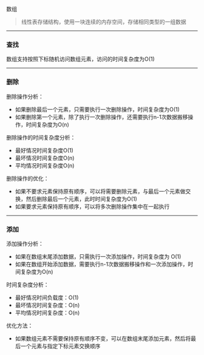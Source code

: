 数组

> 线性表存储结构，使用一块连续的内存空间，存储相同类型的一组数据

----

### 查找

数组支持按照下标随机访问数组元素，访问的时间复杂度为O(1)

----

### 删除

删除操作分析：

- 如果删除最后一个元素，只需要执行一次删除操作，时间复杂度为O(1)
- 如果删除第一个元素，除了执行一次删除操作，还需要执行n-1次数据搬移操作，时间复杂度为O(n)

删除操作的时间复杂度分析：

- 最好情况时间复杂度O(1)
- 最坏情况时间复杂度O(n)
- 平均情况时间复杂度O(n)

删除操作的优化：

- 如果不要求元素保持原有顺序，可以将需要删除元素，与最后一个元素做交换，然后删除最后一个元素，此时时间复杂度为O(1)
- 如果要求元素保持原有顺序，可以将多次删除操作集中在一起执行

----

### 添加

添加操作分析：

- 如果在数组末尾添加数据，只需执行一次添加操作，时间复杂度为 O(1)
- 如果在数组开始添加数据，需要执行n-1次数据搬移操作和一次添加操作，时间复杂度为O(n)

时间复杂度分析：

- 最好情况时间负载度：O(1)
- 最坏情况时间复杂度：O(n)
- 平均情况时间复杂度：O(n)

优化方法：

- 如果数组元素不需要保持原有顺序不变，可以在数组末尾添加元素，然后将最后一个元素与指定下标元素交换顺序


